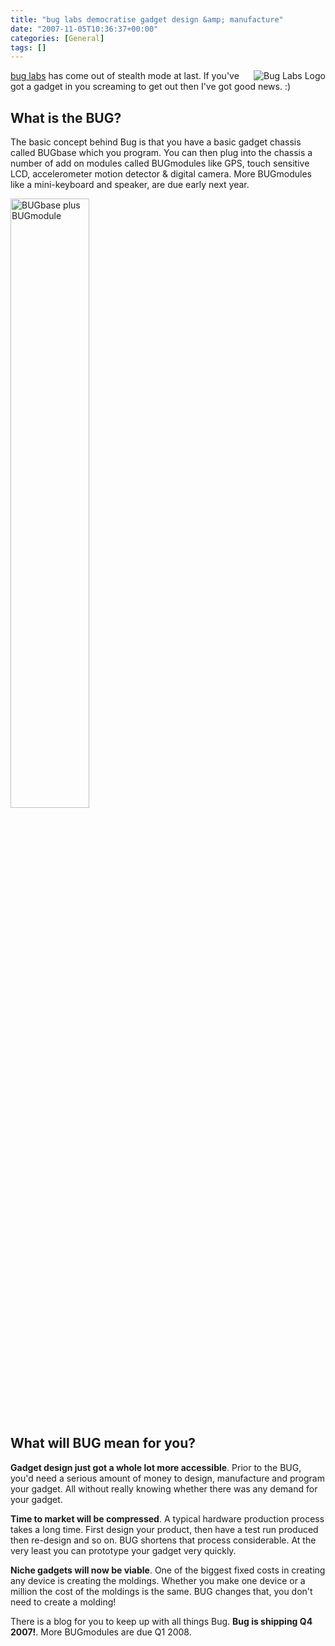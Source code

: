 ```yaml
---
title: "bug labs democratise gadget design &amp; manufacture"
date: "2007-11-05T10:36:37+00:00"
categories: [General]
tags: []
---
```


<img src="/image/uploads/2007/11/bug_logo_whiteback_sm.jpg" alt="Bug Labs Logo" align="right" />

<a href="http://buglabs.net/">bug labs</a> has come out of stealth mode at last. If you've got a gadget in you screaming to get out then I've got good news. :)

<h2>What is the BUG?</h2>

The basic concept behind Bug is that you have a basic gadget chassis called BUGbase which you program. You can then plug into the chassis a number of add on modules called BUGmodules like GPS, touch sensitive LCD, accelerometer motion detector &amp; digital camera. More BUGmodules like a mini-keyboard and speaker, are due early next year.

<a href="/image/uploads/2007/11/ph_bug_handled_hirop_med.jpg" title="BUGbase plus BUGmodule"><img src="/image/uploads/2007/11/ph_bug_handled_hirop_med.jpg" alt="BUGbase plus BUGmodule" height="50%" width="50%" /></a>

<h2>What will BUG mean for you?</h2>

<strong>Gadget design just got a whole lot more accessible</strong>. Prior to the BUG, you'd need a serious amount of money to design, manufacture and program your gadget. All without really knowing whether there was any demand for your gadget.

<strong>Time to market will be compressed</strong>. A typical hardware production process takes a long time. First design your product, then have a test run produced then re-design and so on. BUG shortens that process considerable. At the very least you can prototype your gadget very quickly.

<strong>Niche gadgets will now be viable</strong>. One of the biggest fixed costs in creating any device is creating the moldings. Whether you make one device or a million the cost of the moldings is the same. BUG changes that, you don't need to create a molding!

There is a blog for you to keep up with all things Bug. <strong>Bug is shipping Q4 2007!</strong>. More BUGmodules are due Q1 2008.
